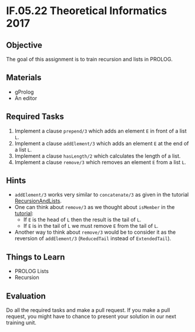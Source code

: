 # IF.05.22 Theoretical Informatics 2017

## Objective
The goal of this assignment is to train recursion and lists in PROLOG.

## Materials
- gProlog
- An editor

## Required Tasks
1. Implement a clause `prepend/3` which adds an element `E` in front of a list `L`.
2. Implement a clause `addElement/3` which adds an element `E` at the end of a list `L`.
2. Implement a clause `hasLength/2` which calculates the length of a list.
3. Implement a clause `remove/3` which removes an element `E` from a list `L`.

## Hints
- `addElement/3` works very similar to `concatenate/3` as given in the tutorial [RecursionAndLists](RecursionAndLists.md).
- One can think about `remove/3` as we thought about `isMember` in the [tutorial](RecursionAndLists.md):
   - If `E` is the head of `L` then the result is the tail of `L`.
   - If `E` is in the tail of `L` we must remove `E` from the tail of `L`.
- Another way to think about `remove/3` would be to consider it as the reversion of `addElement/3` (`ReducedTail` instead of `ExtendedTail`).


## Things to Learn
- PROLOG Lists
- Recursion

## Evaluation
Do all the required tasks and make a pull request. If you make a pull request, you might have to chance to present your solution in our next training unit.
